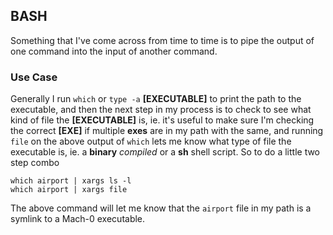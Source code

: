 ## BASH

Something that I've come across from time to time is to pipe the output of one command into the input of another command.

### Use Case

Generally I run `which` or `type -a` **[EXECUTABLE]** to print the path to the executable, and then the next step in my process is to check to see what kind of file the **[EXECUTABLE]** is, ie. it's useful to make sure I'm checking the correct **[EXE]** if multiple **exes** are in my path with the same, and running `file` on the above output of `which` lets me know what type of file the executable is, ie. a **binary** _compiled_ or a **sh** shell script.  So to do a little two step combo

```shell
which airport | xargs ls -l
which airport | xargs file
```

The above command will let me know that the `airport` file in my path is a symlink to a Mach-0 executable.
